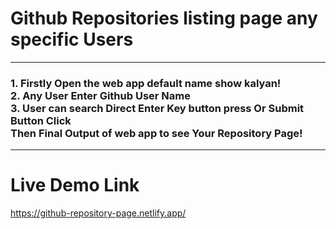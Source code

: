 <h1>Github Repositories listing page any specific Users</h1>
<hr>
<h3>1. Firstly Open the web app default name show kalyan! <br>2. Any User Enter Github User Name <br>3. User can search Direct Enter Key button press Or Submit Button Click <br> Then Final Output of web app to see Your Repository Page!</h3>
<hr>
<h1>Live Demo Link</h1>
<a href="https://github-repository-page.netlify.app/">https://github-repository-page.netlify.app/</a>
